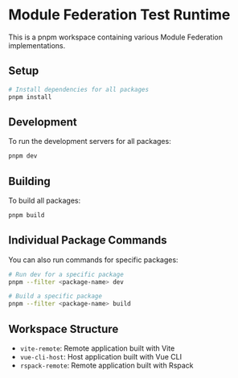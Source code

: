 # Module Federation Test Runtime

This is a pnpm workspace containing various Module Federation implementations.

## Setup

```bash
# Install dependencies for all packages
pnpm install
```

## Development

To run the development servers for all packages:

```bash
pnpm dev
```

## Building

To build all packages:

```bash
pnpm build
```

## Individual Package Commands

You can also run commands for specific packages:

```bash
# Run dev for a specific package
pnpm --filter <package-name> dev

# Build a specific package
pnpm --filter <package-name> build
```

## Workspace Structure

- `vite-remote`: Remote application built with Vite
- `vue-cli-host`: Host application built with Vue CLI
- `rspack-remote`: Remote application built with Rspack 
